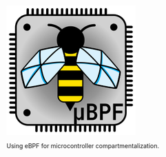 <picture>
  <img src="misc/logo-square-shadow-dark.png" width="300">
</picture>

Using eBPF for microcontroller compartmentalization.
